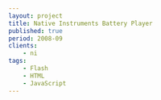 ```yaml
---
layout: project
title: Native Instruments Battery Player
published: true
period: 2008-09
clients:
    - ni
tags:
    - Flash
    - HTML
    - JavaScript
---
```

